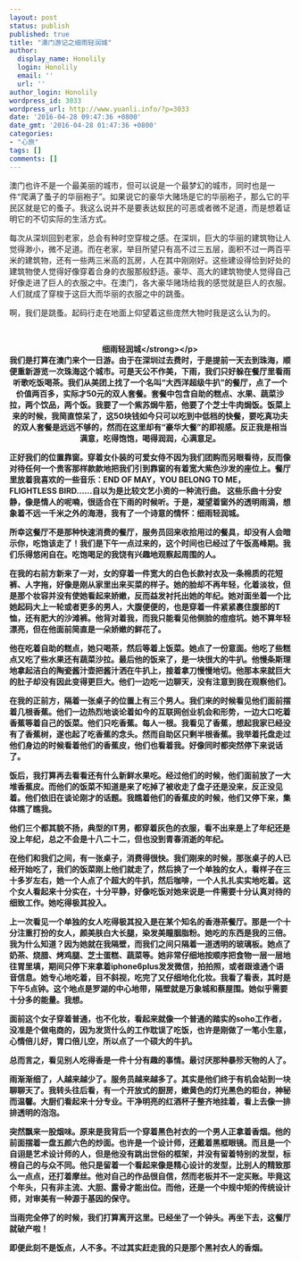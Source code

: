 ```yaml
---
layout: post
status: publish
published: true
title: "澳门游记之细雨轻润城"
author:
  display_name: Honolily
  login: Honolily
  email: ''
  url: ''
author_login: Honolily
wordpress_id: 3033
wordpress_url: http://www.yuanli.info/?p=3033
date: '2016-04-28 09:47:36 +0800'
date_gmt: '2016-04-28 01:47:36 +0800'
categories:
- "心旅"
tags: []
comments: []
---
```

<p>澳门也许不是一个最美丽的城市，但可以说是一个最梦幻的城市，同时也是一件&ldquo;爬满了蚤子的华丽袍子&rdquo;。如果说它的豪华大赌场是它的华丽袍子，那么它的平民区就是它的蚤子。我这么说并不是要表达蚁民的可恶或者微不足道，而是想着证明它的不切实际的生活方式。</p>
<p>每次从深圳回到老家，总会有种时空穿梭之感。在深圳，巨大的华丽的建筑物让人觉得渺小，微不足道。而在老家，举目所望只有高不过三五层，面积不过一两百平米的建筑物，还有一些两三米高的瓦房，人在其中刚刚好。这些建设得恰到好处的建筑物使人觉得好像穿着合身的衣服那般舒适。豪华、高大的建筑物使人觉得自己好像走进了巨人的衣服之中。在澳门，各大豪华赌场给我的感觉就是巨人的衣服。人们就成了穿梭于这巨大而华丽的衣服之中的跳蚤。</p>
<p>啊，我们是跳蚤。起码行走在地面上仰望着这些庞然大物时我是这么认为的。</p>
<p>&nbsp;</p>
<p style="text-align: center;"><strong>细雨轻润城<&#47;strong><&#47;p><br />
我们是打算在澳门来个一日游。由于在深圳过去费时，于是提前一天去到珠海，顺便重新游览一次珠海这个城市。可是天公不作美，下雨，我们只好躲在餐厅里看雨听歌吃饭喝茶。我们从美团上找了一个名叫&ldquo;大西洋超级牛扒&rdquo;的餐厅，点了一个价值两百多，实际才50元的双人套餐。套餐中包含自助的糕点、水果、蔬菜沙拉，两个饮品，两个饭。我要了一个紫苏焗牛筋，他要了个芝士牛肉焗饭。饭菜上来的时候，我简直惊呆了，这50块钱如今只可以吃到中低档的快餐，要吃真功夫的双人套餐是远远不够的，然而在这里却有&ldquo;豪华大餐&rdquo;的即视感。反正我是相当满意，吃得饱饱，喝得润润，心满意足。</p>
<p>正好我们的位置靠窗。穿着女仆装的可爱女侍不因为我们团购而另眼看待，反而像对待任何一个贵客那样款款地把我们引到靠窗的有着宽大紫色沙发的座位上。餐厅里放着我喜欢的一些音乐：END OF MAY，YOU BELONG TO ME，FLIGHTLESS BIRD......自以为是比较文艺小资的一种流行曲。 这些乐曲十分安静，像是情人的呢喃，很适合在下雨的时候听。于是，凝望着窗外的透明雨滴，想象着不远一千米之外的海港，我有了一个诗意的情怀：细雨轻润城。</p>
<p>所幸这餐厅不是那种快速消费的餐厅，服务员回来收拾用过的餐具，却没有人会暗示你，吃饱该走了！我们是下午一点过来的，这个时间也已经过了午饭高峰期。我们乐得悠闲自在。吃饱喝足的我饶有兴趣地观察起周围的人。</p>
<p>在我的右前方新来了一对，女的穿着一件宽大的白色长款衬衣及一条棉质的花短裤、人字拖，好像是刚从家里出来买菜的样子。她的脸却不再年轻，化着淡妆，但是那个妆容并没有使她看起来娇嫩，反而益发衬托出她的年纪。她对面坐着一个比她起码大上一轮或者更多的男人，大腹便便的，也是穿着一件紧紧裹住腹部的T恤，还有肥大的沙滩裤。他背对着我，而我只能看见他侧脸的痘痘坑。她不算年轻漂亮，但在他面前简直是一朵娇嫩的鲜花了。</p>
<p>他在吃着自助的糕点，她只喝茶，然后等着上饭菜。她点了一份意面。他吃了些糕点又吃了些水果还有蔬菜沙拉。最后他的饭来了，是一块很大的牛扒。他慢条斯理地拿起洁白的陶瓷酱汁壶把酱汁洒在牛扒上，接着拿刀慢慢地切。他那本来就巨大的肚子却没有因此变得更巨大。他们一边吃一边聊天，没有注意到我在观察他们。</p>
<p>在我的正前方，隔着一张桌子的位置上有三个男人。我们来的时候看见他们面前摆着几根香蕉。他们一边热烈地谈论着如今的互联网创业机会和形势，一边大口吃着香蕉等着自己的饭菜。他们只吃香蕉。每人一根。我看见了香蕉，想起我家已经没有了香蕉树，遂也起了吃香蕉的念头。然而自助区只剩半根香蕉。我举着托盘走过他们身边的时候看着他们的香蕉皮，他们也看着我。好像同时都突然停下来说话了。</p>
<p>饭后，我打算再去看看还有什么新鲜水果吃。经过他们的时候，他们面前放了一大堆香蕉皮。而他们的饭菜不知道是来了吃掉了被收走了盘子还是没来，反正没见着。他们依旧在谈论刚才的话题。我瞧着他们的香蕉皮的时候，他们又停下来，集体瞧了瞧我。</p>
<p>他们三个都其貌不扬，典型的IT男，都穿着灰色的衣服，看不出来是上了年纪还是没上年纪，总之不会是十八二十二，但也没到青春消逝的年纪。</p>
<p>在他们和我们之间，有一张桌子，消费得很快。我们刚来的时候，那张桌子的人已经开始吃了，我们的饭菜刚上他们就走了，然后换了一个单独的女人，看样子在三十多岁左右，她一个人点了个超大的牛扒，然后咖啡，一个人扎扎实实地吃着。这个女人看起来十分实在，十分平静，好像吃饭对她来说是一件需要十分认真对待的细致工作。她吃得极其投入。</p>
<p>上一次看见一个单独的女人吃得极其投入是在某个知名的香港茶餐厅。那是一个十分注重打扮的女人，颜美肤白大长腿，染发美瞳胭脂粉。她吃的东西是我的三倍。我为什么知道？因为她就在我隔壁，而我们之间只隔着一道透明的玻璃板。她点了奶茶、烧腊、烤鸡腿、芝士蛋糕、蔬菜等。她非常仔细地按顺序把食物一层一层地往胃里填，期间只停下来拿着iphone6plus发发微信，拍拍照，或者跟谁通个语音信息。她专心地吃着，目不斜视，吃完了又仔细地化化妆。我看了看表，其时是下午5点钟。这个地点是罗湖的中心地带，隔壁就是万象城和蔡屋围。她似乎需要十分多的能量。我想。</p>
<p>面前这个女子穿着普通，也不化妆，看起来就像一个普通的踏实的soho工作者，没准是个做电商的，因为发货什么的工作耽误了吃饭，也许是刚做了一笔小生意，心情倍儿好，胃口倍儿空，所以点了一个硕大的牛扒。</p>
<p>总而言之，看见别人吃得香是一件十分有趣的事情。最讨厌那种暴殄天物的人了。</p>
<p>雨渐渐细了，人越来越少了。服务员越来越多了。其实是他们终于有机会站到一块聊聊天了。我转头往后看，有一个开放式的厨房，嫩黄色的灯光黑色的柜台，神秘而温馨。大厨们看起来十分专业。干净明亮的红酒杯子整齐地挂着，看上去像一排排透明的泡泡。</p>
<p>突然飘来一股烟味。原来是我背后一个穿着黑色衬衣的一个男人正拿着香烟。他的前面摆着一盘五颜六色的炒面。也许是一个设计师，还戴着黑框眼镜。而且是一个自诩是艺术设计师的人，但是他没有跳出世俗的框架，并没有留着特别的发型，标榜自己的与众不同。他只是留着一个看起来像是精心设计的发型，比别人的精致那么一点点，还打着摩丝。他对自己的作品很自信，然而老板并不一定买账。毕竟这个年头，只有非主流、大胆、露骨才能出位。而他，还是一个中规中矩的传统设计师，对审美有一种源于基因的保守。</p>
<p>当雨完全停了的时候，我们打算离开这里。已经坐了一个钟头。再坐下去，这餐厅就破产啦！</p>
<p>即便此刻不是饭点，人不多。不过其实赶走我的只是那个黑衬衣人的香烟。</p>
